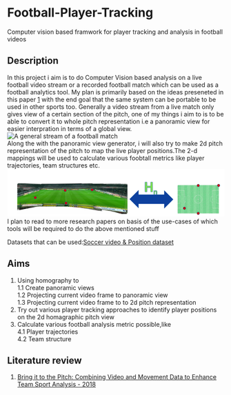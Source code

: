 
# Football-Player-Tracking
Computer vision based framwork for player tracking and analysis in football videos

## Description
In this project i aim is to do Computer Vision based analysis on a live football video stream or a recorded football match which can be used as a football analytics tool. My plan is primarily based on the ideas preseneted in this paper [1](https://openaccess.city.ac.uk/18380/8/paper319.pdf) with the end goal that the same system can be portable to be used in other sports too. Generally a video stream from a live match only gives view of a certain section of the pitch, one of my things i aim to  is to be able to convert it to whole pitch representation i.e a panoramic view for easier interpration in terms of a global view.<br>
![A general stream of a football match](clips/clip2.gif)<br>
Along the with the panoramic view generator, i will also try to make 2d pitch representation of the pitch to map the live player positions.The 2-d mappings will be used to calculate various foobtall metrics like player trajectories, team structures etc.
![2d-pitch-representation](clips/2d-pitch-representation.png)<br>
I plan to read to more research papers on basis of the use-cases of which tools will be required to do the above mentioned stuff


Datasets that can be used:[Soccer video & Position dataset](https://datasets.simula.no/alfheim/)



## Aims
1. Using homography to <br>
  1.1 Create panoramic views<br>
  1.2 Projecting current video frame to panoramic view<br>
  1.3 Projecting current video frame to to 2d pitch representation
3. Try out various player tracking approaches to identify player positions on the 2d homagraphic pitch view
4. Calculate various football analysis metric possible,like<br>
  4.1 Player trajectories<br>
  4.2 Team structure<br>


## Literature review
1. [Bring it to the Pitch: Combining Video and Movement Data to
Enhance Team Sport Analysis - 2018](https://openaccess.city.ac.uk/18380/8/paper319.pdf)
